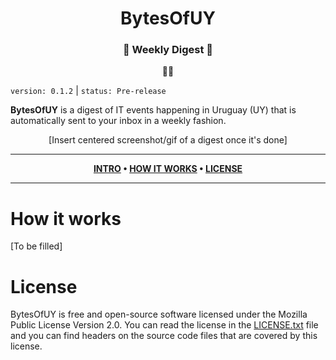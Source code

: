 <div align="center">

# **BytesOfUY**
### :scroll: Weekly Digest :scroll:
:woman_technologist:

</div>

`version: 0.1.2` | `status: Pre-release`

**BytesOfUY** is a digest of IT events happening in Uruguay (UY) that is automatically sent to your inbox in a weekly fashion.

<div align="center">

[Insert centered screenshot/gif of a digest once it's done]

</div>

---

<div align="center">

**[INTRO](https://github.com/IgVincon/bytes-of-uy#bytesofuy) • 
[HOW IT WORKS](https://github.com/IgVincon/bytes-of-uy#how-it-works) • 
[LICENSE](https://github.com/IgVincon/bytes-of-uy#license)**

</div>

---

# How it works

[To be filled]

# License

BytesOfUY is free and open-source software licensed under the Mozilla Public License Version 2.0. You can read the license in the [LICENSE.txt](https://github.com/IgVincon/bytes-of-uy/blob/main/LICENSE.txt) file and you can find headers on the source code files that are covered by this license.